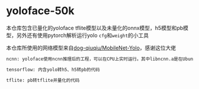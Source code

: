 # yoloface-50k

本仓库包含已量化的yoloface tflite模型以及未量化的onnx模型，h5模型和pb模型，另外还有使用pytorch解析运行yolo `cfg`和`weight`的小工具

本仓库所使用的网络模型来自[dog-qiuqiu/MobileNet-Yolo](https://github.com/dog-qiuqiu/MobileNet-Yolo)，感谢这位大佬

```txt
ncnn: yoloface使用ncnn推理后的工程，可以在CPU上实时运行。其中libncnn.a是在Ubuntu 20.04上编译的，如是不同的操作系统，请下载[ncnn](https://github.com/Tencent/ncnn)自行编译替换

tensorflow: 内含yolo转h5、h5转pb的代码

tflite: pb转tflite并量化的代码
```